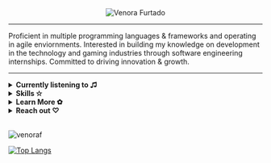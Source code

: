 <div align="middle"> 
  
 
  <img src="https://github.com/venoraf/Images-and-Gifs-/blob/main/Frame%202.png" width="700px" alt="Venora Furtado">  
  
-----
<div align="left">
  
Proficient in multiple programming languages & frameworks and operating in agile enviornments. Interested in building my knowledge on development in the technology and gaming industries through software engineering internships. Committed to driving innovation & growth. 

---

<div align="left"> 
<details>
  <summary><b>Currently listening to ♫</b></summary>
  <p align="left">
  <br/> 
    
  <img width="320" height="445" src="[[https://spotify-github-profile.kittinanx.com/api/view.svg?uid=unicornvinny&redirect=true][https://spotify-github-profile.kittinanx.com/api/view.svg?uid=unicornvinny&cover_image=true&theme=default&show_offline=true&background_color=73122f&interchange=true&bar_color=f0c0f7)]]">
</p>
</details>

<details>
  <summary><b>Skills ✫</b></summary>
  
  #### 👩‍💻 Backend
  ![Python](https://img.shields.io/badge/Python-14354C?style=for-the-badge&logo=python&logoColor=white)
  ![Java](https://img.shields.io/badge/Java-ED8B00?style=for-the-badge&logo=openjdk&logoColor=white)
  ![CSharp](https://img.shields.io/badge/C%23-239120?style=for-the-badge&logo=c-sharp&logoColor=white)
  ![C++](https://img.shields.io/badge/C%2B%2B-00599C?style=for-the-badge&logo=c%2B%2B&logoColor=white)
  ![C](https://img.shields.io/badge/C-00599C?style=for-the-badge&logo=c&logoColor=white)
  ![Javascript](https://img.shields.io/badge/JavaScript-323330?style=for-the-badge&logo=javascript&logoColor=F7DF1E)
  ![Node.JS](https://img.shields.io/badge/Node.js-43853D?style=for-the-badge&logo=node.js&logoColor=white)
  ![PyTorch](https://img.shields.io/badge/-PyTorch-05122A?style=flat&logo=PyTorch&logoColor=A8B9CC)
  ![Powershell](https://img.shields.io/badge/Powershell-2CA5E0?style=for-the-badge&logo=powershell&logoColor=white)

  #### 💃 FrontEnd 
  ![HTML5](https://img.shields.io/badge/HTML5-E34F26?style=for-the-badge&logo=html5&logoColor=white)
  ![CSS3](https://img.shields.io/badge/CSS3-1572B6?style=for-the-badge&logo=css3&logoColor=white)
  ![Tailwind CSS](https://img.shields.io/badge/Tailwind_CSS-38B2AC?style=for-the-badge&logo=tailwind-css&logoColor=white)
  ![JSON](https://img.shields.io/badge/json%20web%20tokens-323330?style=for-the-badge&logo=json-web-tokens&logoColor=pink)
  ![React](https://img.shields.io/badge/React-20232A?style=for-the-badge&logo=react&logoColor=61DAFB)
  ![JQuery](https://img.shields.io/badge/jQuery-0769AD?style=for-the-badge&logo=jquery&logoColor=white)
  ![Figma](https://img.shields.io/badge/Figma-F24E1E?style=for-the-badge&logo=figma&logoColor=white)
  ![MaterialUI](https://img.shields.io/badge/Material--UI-0081CB?style=for-the-badge&logo=material-ui&logoColor=white)
  ![Photoshop](https://img.shields.io/badge/Adobe%20Photoshop-31A8FF?style=for-the-badge&logo=Adobe%20Photoshop&logoColor=black) 
  ![After Effects](https://img.shields.io/badge/Adobe%20after%20affects-CF96FD?style=for-the-badge&logo=Adobe%20after%20effects&logoColor=393665)
  ![Styled Components](https://img.shields.io/badge/styled--components-DB7093?style=for-the-badge&logo=styled-components&logoColor=white)

  #### 🧙‍♂️ Databases
  ![MongoDB](https://img.shields.io/badge/MongoDB-4EA94B?style=for-the-badge&logo=mongodb&logoColor=white)
  ![MySQL](https://img.shields.io/badge/MySQL-005C84?style=for-the-badge&logo=mysql&logoColor=white) 
  ![SQLServer](https://img.shields.io/badge/Microsoft%20SQL%20Server-CC2927?style=for-the-badge&logo=microsoft%20sql%20server&logoColor=white)
  ![SQLITE](https://img.shields.io/badge/SQLite-07405E?style=for-the-badge&logo=sqlite&logoColor=white)

  #### 🧚‍♀️ Cloud
  ![Heroku](https://img.shields.io/badge/Heroku-430098?style=for-the-badge&logo=heroku&logoColor=white)
  ![Google Cloud](https://img.shields.io/badge/Google_Cloud-4285F4?style=for-the-badge&logo=google-cloud&logoColor=white)
  ![GitHub Actions](https://img.shields.io/badge/GitHub_Actions-2088FF?style=for-the-badge&logo=github-actions&logoColor=white)
  ![Vercel](https://img.shields.io/badge/Vercel-000000?style=for-the-badge&logo=vercel&logoColor=white)
  ![Amazon AWS](https://img.shields.io/badge/Amazon_AWS-FF9900?style=for-the-badge&logo=amazonaws&logoColor=white)
  ![CloudFlare](https://img.shields.io/badge/Cloudflare-F38020?style=for-the-badge&logo=Cloudflare&logoColor=white)
   
  #### 🤺 IDE 
  ![Git](https://img.shields.io/badge/GitHub-100000?style=for-the-badge&logo=github&logoColor=white)
  ![GitLab](https://img.shields.io/badge/GitLab-330F63?style=for-the-badge&logo=gitlab&logoColor=white)
  ![Bitbucket](https://img.shields.io/badge/Bitbucket-0747a6?style=for-the-badge&logo=bitbucket&logoColor=white)
  ![VS Code](https://img.shields.io/badge/Visual_Studio-5C2D91?style=for-the-badge&logo=visual%20studio&logoColor=white)
  ![Intellij](https://img.shields.io/badge/IntelliJ_IDEA-000000.svg?style=for-the-badge&logo=intellij-idea&logoColor=white)
  ![Windows](https://img.shields.io/badge/Microsoft-666666?style=for-the-badge&logo=microsoft&logoColor=white)
  ![Linux](https://img.shields.io/badge/Linux-FCC624?style=for-the-badge&logo=linux&logoColor=black) 
  ![Unrreal Engine](https://img.shields.io/badge/unrealengine-%23313131.svg?style=for-the-badge&logo=unrealengine&logoColor=white)
  ![Unity](https://img.shields.io/badge/Unity-100000?style=for-the-badge&logo=unity&logoColor=white)
  ![Gitpod](https://img.shields.io/badge/Gitpod-000000?style=for-the-badge&logo=gitpod&logoColor=#FFAE33)
  ![GoogleCoLab](https://img.shields.io/badge/Colab-F9AB00?style=for-the-badge&logo=googlecolab&color=525252)
  ![Andriod Studio](https://img.shields.io/badge/Android_Studio-3DDC84?style=for-the-badge&logo=android-studio&logoColor=white)

</details>

<details>
  <summary><b>Learn More ✿</b></summary>
  <br/>
    <img src="https://github.com/venoraf/Images-and-Gifs-/blob/main/yang-jungwon-jungwon.gif" width="250px" />
 
  <br/> Check out my portfolio at <a href="https://www.venorafurtado.com/">venorafurtado.com</a>!
</details>

<details>
  <summary><b>Reach out ♡</b></summary>
 <div>
  <br/>
   <img src="https://github.com/venoraf/Images-and-Gifs/blob/main/plink-cat-plink.gif" width="250px" />
   
  <br/> I like connecting with people so if you'd like to reach out: <br> Write to me at <a href="mailto:venora10@gmail.com">venora10@gmail.com</a>  
</details>
<br/> <p align="left"> <img src="https://komarev.com/ghpvc/?username=venoraf&label=Profile%20views&color=0e75b6&style=flat" alt="venoraf" /> </p>

[![Top Langs](https://github-readme-stats.vercel.app/api/top-langs/?username=venoraf&layout=donut&theme=dracula)](https://github.com/venoraf/github-readme-stats)

